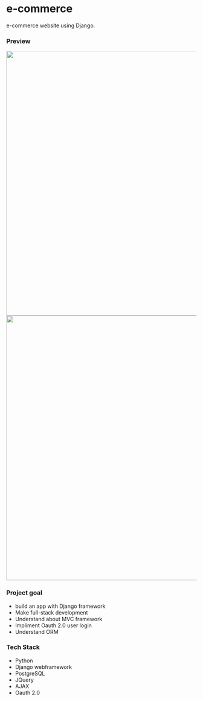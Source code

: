 # e-commerce
e-commerce website using Django.

### Preview
<img src="https://user-images.githubusercontent.com/66151730/183134523-9e2fb681-2f34-4fad-901d-23a8833983b2.png" width="700">
<img src="https://user-images.githubusercontent.com/66151730/183134676-e66af400-d506-4b58-a929-24a59f1d1d70.png" width="700">

### Project goal
- build an app with Django framework
- Make full-stack development
- Understand about MVC framework
- Impliment Oauth 2.0 user login
- Understand ORM

### Tech Stack
- Python
- Django webframework
- PostgreSQL
- JQuery
- AJAX
- Oauth 2.0 



